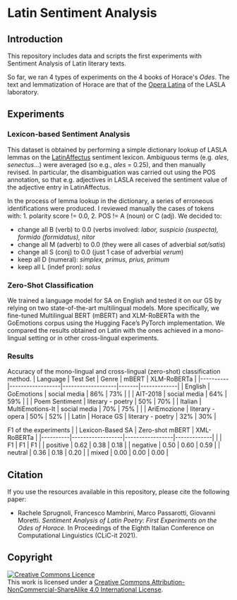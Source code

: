 # Latin Sentiment Analysis

## Introduction

This repository includes data and scripts the first experiments with Sentiment
Analysis of Latin literary texts.

So far, we ran 4 types of experiments on the 4 books of Horace's _Odes_. The text
and lemmatization of Horace are that of the [Opera Latina]()
of the LASLA laboratory.


## Experiments

### Lexicon-based Sentiment Analysis

This dataset is obtained by performing a simple dictionary lookup of LASLA lemmas on the
[LatinAffectus]() sentiment lexicon. Ambiguous terms (e.g. *ales*, *senectus*...)
were averaged (so e.g., *ales* = 0.25), and then manually revised. In particular,
the disambiguation was carried out using the POS annotation, so that e.g. adjectives
in LASLA received the sentiment value of the adjective entry in LatinAffectus.

In the process of lemma lookup in the dictionary, a series of erroneous identifications were produced. I reviewed manually the cases of tokens with: 1. polarity score != 0.0, 2. POS != A (noun) or C (adj).
We decided to:

- change all B (verb) to 0.0 (verbs involved: *labor, suspicio (suspecta), formido (formidatus), nitor*
- change all M (adverb) to 0.0 (they were all cases of adverbial *sat/satis*)
- change all S (conj) to 0.0 (just 1 case of adverbial *verum*)
- keep all D (numeral): *simplex, primus, prius, primum*
- keep all L (indef pron): *solus*

### Zero-Shot Classification

We trained a language model for SA on English and tested it on our GS by relying on two state-of-the-art multilingual models. More specifically, we fine-tuned Multilingual BERT (mBERT) and XLM-RoBERTa with the GoEmotions corpus using the Hugging Face’s PyTorch implementation. We compared the results obtained on Latin with the ones achieved in a mono-lingual setting or in other cross-lingual experiments.

### Results

Accuracy of the mono-lingual and cross-lingual (zero-shot) classification method.
| Language | Test Set         | Genre             | mBERT | XLM-RoBERTa |
|----------|------------------|-------------------|-------|-------------|
| English  | GoEmotions       | social media      | 86%  | 73%        |
|          | AIT-2018         | social media      | 64%  | 59%        |
|          | Poem Sentiment   | literary - poetry | 50%  | 70%        |
| Italian  | MultiEmotions-It | social media      | 70%  | 75%        |
|          | AriEmozione      | literary - opera  | 50%  | 52%        |
| Latin    | Horace GS        | literary - poetry | 32%  | 30%        |


F1 of the experiments
|          | Lexicon-Based SA | Zero-shot mBERT | XML-RoBERTa |
|----------|------------------|-----------------|-------------|
|          | F1               | F1              | F1          |
| positive | 0.62             | 0.38            | 0.18        |
| negative | 0.50             | 0.60            | 0.59        |
| neutral  | 0.36             | 0.18            | 0.20        |
| mixed    | 0.00             | 0.00            | 0.00        |

## Citation

If you use the resources available in this repository, please cite the following paper:
- Rachele Sprugnoli, Francesco Mambrini, Marco Passarotti, Giovanni Moretti. *Sentiment Analysis of Latin Poetry: First Experiments on the Odes of Horace.* In Proceedings of the Eighth Italian Conference on Computational Linguistics (CLiC-it 2021).

## Copyright

<a rel="license" href="http://creativecommons.org/licenses/by-nc-sa/4.0/"><img alt="Creative Commons Licence" style="border-width:0" src="https://i.creativecommons.org/l/by-nc-sa/4.0/88x31.png" /></a><br />This work is licensed under a <a rel="license" href="http://creativecommons.org/licenses/by-nc-sa/4.0/">Creative Commons Attribution-NonCommercial-ShareAlike 4.0 International License</a>.
